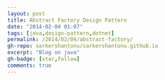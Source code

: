 ```yaml
---
layout: post
title: Abstract Factory Design Pattern
date: "2014-02-04 01:07"
tags: [java,design-pattern,dotnet]
permalink: /2014/02/04/abstract-factory/
gh-repo: sarkershantonu/sarkershantonu.github.io
excerpt: "Blog on java"
gh-badge: [star,follow]
comments: true
---
```


